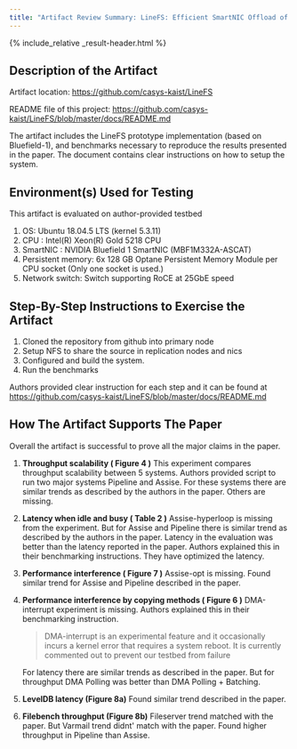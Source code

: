 ```yaml
---
title: "Artifact Review Summary: LineFS: Efficient SmartNIC Offload of a Distributed File System with Pipeline Parallelism"
---
```


{% include_relative _result-header.html %}

## Description of the Artifact

Artifact location: <https://github.com/casys-kaist/LineFS> 

README file of this project: <https://github.com/casys-kaist/LineFS/blob/master/docs/README.md>

The artifact includes the LineFS prototype implementation (based on Bluefield-1), and benchmarks necessary to reproduce the results presented in the paper. The document contains clear instructions on how to setup the system. 


## Environment(s) Used for Testing

This artifact is evaluated on author-provided testbed
1. OS: Ubuntu 18.04.5 LTS (kernel 5.3.11)
2. CPU : Intel(R) Xeon(R) Gold 5218 CPU
3. SmartNIC : NVIDIA Bluefield 1 SmartNIC (MBF1M332A-ASCAT)
4. Persistent memory: 6x 128 GB Optane Persistent Memory Module per CPU socket (Only one socket is used.)
5. Network switch: Switch supporting RoCE at 25GbE speed


## Step-By-Step Instructions to Exercise the Artifact


1. Cloned the repository from github into primary node
2. Setup NFS to share the source in replication nodes and nics
3. Configured and build the system.
4. Run the benchmarks

Authors provided clear instruction for each step and it can be found at <https://github.com/casys-kaist/LineFS/blob/master/docs/README.md>


## How The Artifact Supports The Paper

Overall the artifact is successful to prove all the major claims in the paper.


1. **Throughput scalability ( Figure 4 )**
This experiment compares throughput scalability between 5 systems. Authors provided script to run two major systems Pipeline and Assise. For these systems there are similar trends as described by the authors in the paper. Others are missing.

2. **Latency when idle and busy ( Table 2 )**
Assise-hyperloop is missing from the experiment. But for Assise and Pipeline  there is similar trend as described by the authors in the paper. Latency in the evaluation was better than the latency reported in the paper. Authors explained this in their benchmarking instructions. They have optimized the latency.

3. **Performance interference ( Figure 7 )**
Assise-opt is missing. Found similar trend for Assise and Pipeline described in the paper.

4. **Performance interference by copying methods ( Figure 6 )**
DMA-interrupt experiment is missing. Authors explained this in their benchmarking instruction.
    > DMA-interrupt is an experimental feature and it occasionally incurs a kernel error that requires a system reboot. It is currently commented out to prevent our testbed from failure

   For latency there are similar trends as described in the paper. But for throughput DMA Polling was better than DMA Polling + Batching.

5. **LevelDB latency (Figure 8a)**
Found similar trend described in the paper.

6. **Filebench throughput (Figure 8b)**
Fileserver trend matched with the paper. But Varmail trend didnt' match with the paper. Found higher throughput in Pipeline than Assise.





